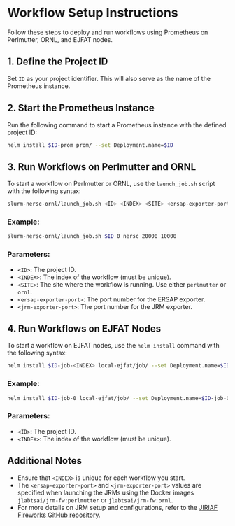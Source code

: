 
# Workflow Setup Instructions

Follow these steps to deploy and run workflows using Prometheus on Perlmutter, ORNL, and EJFAT nodes.

## 1. Define the Project ID

Set `ID` as your project identifier. This will also serve as the name of the Prometheus instance.

## 2. Start the Prometheus Instance

Run the following command to start a Prometheus instance with the defined project ID:

```bash
helm install $ID-prom prom/ --set Deployment.name=$ID
```

## 3. Run Workflows on Perlmutter and ORNL

To start a workflow on Perlmutter or ORNL, use the `launch_job.sh` script with the following syntax:

```bash
slurm-nersc-ornl/launch_job.sh <ID> <INDEX> <SITE> <ersap-exporter-port> <jrm-exporter-port>
```

### Example:
```bash
slurm-nersc-ornl/launch_job.sh $ID 0 nersc 20000 10000
```

### Parameters:
- `<ID>`: The project ID.
- `<INDEX>`: The index of the workflow (must be unique).
- `<SITE>`: The site where the workflow is running. Use either `perlmutter` or `ornl`.
- `<ersap-exporter-port>`: The port number for the ERSAP exporter.
- `<jrm-exporter-port>`: The port number for the JRM exporter.

## 4. Run Workflows on EJFAT Nodes

To start a workflow on EJFAT nodes, use the `helm install` command with the following syntax:

```bash
helm install $ID-job-<INDEX> local-ejfat/job/ --set Deployment.name=$ID-job-<INDEX> --set Deployment.serviceMonitorLabel=$ID
```

### Example:
```bash
helm install $ID-job-0 local-ejfat/job/ --set Deployment.name=$ID-job-0 --set Deployment.serviceMonitorLabel=$ID
```

### Parameters:
- `<ID>`: The project ID.
- `<INDEX>`: The index of the workflow (must be unique).

## Additional Notes

- Ensure that `<INDEX>` is unique for each workflow you start.
- The `<ersap-exporter-port>` and `<jrm-exporter-port>` values are specified when launching the JRMs using the Docker images `jlabtsai/jrm-fw:perlmutter` or `jlabtsai/jrm-fw:ornl`.
- For more details on JRM setup and configurations, refer to the [JIRIAF Fireworks GitHub repository](https://github.com/JeffersonLab/jiriaf-fireworks.git).
